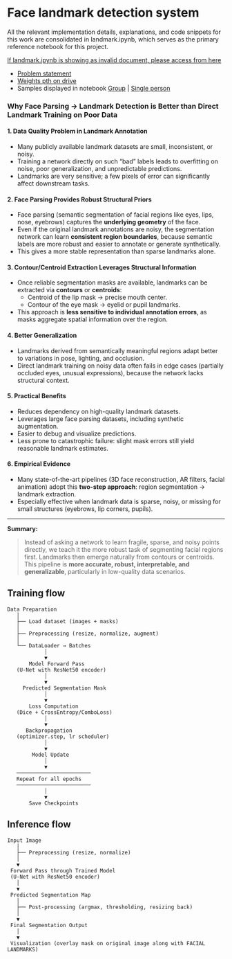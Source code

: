 # Face landmark detection system

All the relevant implementation details, explanations, and code snippets for this work are consolidated in landmark.ipynb, which serves as the primary reference notebook for this project.

[If landmark.ipynb is showing as invalid document, please access from here](https://drive.google.com/file/d/1qz0ZyvJ5torsEAHpyM1jjsf9l_yCmiZQ/view?usp=sharing)


* [Problem statement](https://docs.google.com/document/d/1DSXm99Fxw7gGm5Tj1VU8NmN31B8XzXf-iHG_tTyiInA/edit?usp=sharing)  
* [Weights pth on drive](https://drive.google.com/file/d/1OlFkfwbNuAGYtx9CdVH1z2k9_YktBbls/view?usp=sharing)
* Samples displayed in notebook [Group](https://drive.google.com/file/d/12VFgZjQI8AhVCKwimzhRgnSsIXTSPlvi/view?usp=sharing) | [Single person](https://drive.google.com/file/d/1TCBsgSvARcn-AwdTjwipW6uHrOPgCOYa/view?usp=sharing)





### Why Face Parsing → Landmark Detection is Better than Direct Landmark Training on Poor Data

#### 1. Data Quality Problem in Landmark Annotation
- Many publicly available landmark datasets are small, inconsistent, or noisy.  
- Training a network directly on such “bad” labels leads to overfitting on noise, poor generalization, and unpredictable predictions.  
- Landmarks are very sensitive; a few pixels of error can significantly affect downstream tasks.

#### 2. Face Parsing Provides Robust Structural Priors
- Face parsing (semantic segmentation of facial regions like eyes, lips, nose, eyebrows) captures the **underlying geometry** of the face.  
- Even if the original landmark annotations are noisy, the segmentation network can learn **consistent region boundaries**, because semantic labels are more robust and easier to annotate or generate synthetically.  
- This gives a more stable representation than sparse landmarks alone.

#### 3. Contour/Centroid Extraction Leverages Structural Information
- Once reliable segmentation masks are available, landmarks can be extracted via **contours** or **centroids**:
  - Centroid of the lip mask → precise mouth center.  
  - Contour of the eye mask → eyelid or pupil landmarks.  
- This approach is **less sensitive to individual annotation errors**, as masks aggregate spatial information over the region.

#### 4. Better Generalization
- Landmarks derived from semantically meaningful regions adapt better to variations in pose, lighting, and occlusion.  
- Direct landmark training on noisy data often fails in edge cases (partially occluded eyes, unusual expressions), because the network lacks structural context.

#### 5. Practical Benefits
- Reduces dependency on high-quality landmark datasets.  
- Leverages large face parsing datasets, including synthetic augmentation.  
- Easier to debug and visualize predictions.  
- Less prone to catastrophic failure: slight mask errors still yield reasonable landmark estimates.

#### 6. Empirical Evidence
- Many state-of-the-art pipelines (3D face reconstruction, AR filters, facial animation) adopt this **two-step approach**: region segmentation → landmark extraction.  
- Especially effective when landmark data is sparse, noisy, or missing for small structures (eyebrows, lip corners, pupils).

---

**Summary:**  
> Instead of asking a network to learn fragile, sparse, and noisy points directly, we teach it the more robust task of segmenting facial regions first. Landmarks then emerge naturally from contours or centroids. This pipeline is **more accurate, robust, interpretable, and generalizable**, particularly in low-quality data scenarios.





## Training flow
```
Data Preparation
   │
   ├── Load dataset (images + masks)
   │
   ├── Preprocessing (resize, normalize, augment)
   │
   └── DataLoader → Batches
            │
            ▼
       Model Forward Pass
   (U-Net with ResNet50 encoder)
            │
            ▼
     Predicted Segmentation Mask
            │
            ▼
       Loss Computation
   (Dice + CrossEntropy/ComboLoss)
            │
            ▼
      Backpropagation
   (optimizer.step, lr scheduler)
            │
            ▼
        Model Update
            │
            ▼
   ────────────────────────
   Repeat for all epochs
   ────────────────────────
            │
            ▼
       Save Checkpoints
```




## Inference flow
```
Input Image
   │
   ├── Preprocessing (resize, normalize)
   │
   ▼
 Forward Pass through Trained Model
 (U-Net with ResNet50 encoder)
   │
   ▼
 Predicted Segmentation Map
   │
   ├── Post-processing (argmax, thresholding, resizing back)
   │
   ▼
 Final Segmentation Output
   │
   ▼
 Visualization (overlay mask on original image along with FACIAL LANDMARKS)
```
